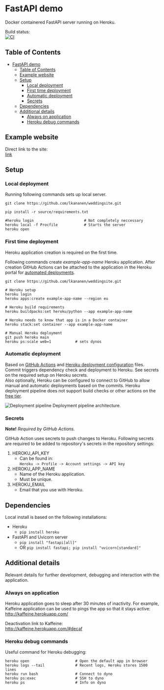 # FastAPI demo

Docker containered FastAPI server running on Heroku.

Build status:   
[![CI](https://github.com/lkananen/weddingsite/actions/workflows/github-actions.yml/badge.svg)](https://github.com/lkananen/weddingsite/actions/workflows/github-actions.yml)


## Table of Contents
- [FastAPI demo](#fastapi-demo)
  - [Table of Contents](#table-of-contents)
  - [Example website](#example-website)
  - [Setup](#setup)
    - [Local deployment](#local-deployment)
    - [First time deployment](#first-time-deployment)
    - [Automatic deployment](#automatic-deployment)
    - [Secrets](#secrets)
  - [Dependencies](#dependencies)
  - [Additional details](#additional-details)
    - [Always on application](#always-on-application)
    - [Heroku debug commands](#heroku-debug-commands)


## Example website
Direct link to the site:   
[link](https://laurijatiia.herokuapp.com/)


## Setup


### Local deployment
Running following commands sets up local server.

```
git clone https://github.com/lkananen/weddingsite.git

pip install -r source/requirements.txt

#heroku login                       # Not completely neccessary
heroku local -f Procfile            # Starts the server
heroku open
```


### First time deployment
Heroku application creation is required on the first time.    

Following commands create _example-app-name_ Heroku application. After creation GitHub Actions can be attached to the application in the Heroku portal for [automated deployments](https://devcenter.heroku.com/articles/github-integration).

```
git clone https://github.com/lkananen/weddingsite.git

# Heroku setup
heroku login
heroku apps:create example-app-name --region eu

# Heroku build requirements
heroku buildpacks:set heroku/python --app example-app-name

# Heroku needs to know that app is in a Docker container
heroku stack:set container --app example-app-name

# Manual Heroku deployment
git push heroku main
heroku ps:scale web=1           # sets dynos
```


### Automatic deployment
Based on [GitHub Actions](./.github/workflows/github-actions.yml) and [Heroku deployment configuration](heroku.yml) files. Commit triggers dependency check and deployment to Heroku. See secrets on the required setup on Heroku secrets.   
Also optionally, Heroku can be configured to connect to GitHub to allow manual and automatic deployments based on the commits. Heroku deployment pipeline does not support build checks or other actions on the [free tier](https://www.heroku.com/pricing).

![Deployment pipeline](/source/docs/FastAPI_Heroku.png)
Deployment pipeline architecture.


### Secrets
**Note!** *Required by GitHub Actions.*   

GitHub Action uses secrets to push changes to Heroku. Following secrets are required to be added to repository's secrets in the repository settings:
1. HEROKU_API_KEY
   - Can be found in:   
     `Heroku -> Profile -> Account settings -> API key`
2. HEROKU_APP_NAME
   - Name of the Heroku application.
   - Must be unique.
3. HEROKU_EMAIL
   - Email that you use with Heroku.


## Dependencies
Local install is based on the following installations:
- Heroku
  - `pip install heroku`
- FastAPI and Uvicorn server
  - `pip install "fastapi[all]"`
  - OR `pip install fastapi; pip install "uvicorn[standard]"`


## Additional details
Relevant details for further development, debugging and interaction with the application.


### Always on application
Heroku application goes to sleep after 30 minutes of inactivity. For example, Kaffeine application can be used to pings the app so that it stays active:  
http://kaffeine.herokuapp.com/

Deactivation link to Kaffeine:  
http://kaffeine.herokuapp.com/#decaf


### Heroku debug commands
Useful command for Heroku debugging:
```
heroku open                     # Open the default app in browser
heroku logs --tail              # Recent logs, Heroku stores 1500 lines
heroku run bash                 # Connect to dyno
heroku ps:exec                  # SSH to dyno
heroku ps                       # Info on dyno
```
